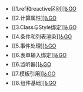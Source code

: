- [[1.ref和reactive区别]][♿GO](https://github.com/FourteenD/Note/blob/main/1.ref和reactive区别.md)
- [[2.计算属性]][♿GO](https://github.com/FourteenD/Note/blob/main/2.计算属性.md)
- [[3.Class与Style绑定]][♿GO](https://github.com/FourteenD/Note/blob/main/3.Class与Style绑定.md)
- [[4.条件和列表渲染]][♿GO](https://github.com/FourteenD/Note/blob/main/4.条件和列表渲染.md)
- [[5.事件处理]][♿GO](https://github.com/FourteenD/Note/blob/main/5.事件处理.md)
- [[6.表单输入绑定]][♿GO](https://github.com/FourteenD/Note/blob/main/6.表单输入绑定.md)
- [[6.监听器]][♿GO](https://github.com/FourteenD/Note/blob/main/6.监听器.md)
- [[7.模板引用]][♿GO](https://github.com/FourteenD/Note/blob/main/7.模板引用.md)
- [[8.组件基础]][♿GO](https://github.com/FourteenD/Note/blob/main/8.组件基础.md)
